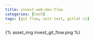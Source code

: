 ```yaml
---
title: invest-web-dev-flow
categories: [tech]
tags: [git flow, unit test, gitlat ci]
---
```


{% asset_img invest_git_flow.png %}

<escape><!-- more --></escape>
